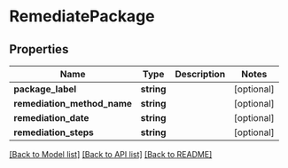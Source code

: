 # RemediatePackage

## Properties
Name | Type | Description | Notes
------------ | ------------- | ------------- | -------------
**package_label** | **string** |  | [optional] 
**remediation_method_name** | **string** |  | [optional] 
**remediation_date** | **string** |  | [optional] 
**remediation_steps** | **string** |  | [optional] 

[[Back to Model list]](../../README.md#documentation-for-models) [[Back to API list]](../../README.md#documentation-for-api-endpoints) [[Back to README]](../../README.md)


